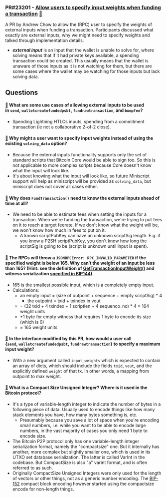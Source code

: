 
### PR#23201 - [Allow users to specify input weights when funding a transaction](https://github.com/bitcoin/bitcoin/pull/23201) [:eyes:](https://bitcoincore.reviews/23201)

A PR by Andrew Chow to allow the (RPC) user to specify the weights of external inputs when funding a transaction. Participants discussed what exactly are external inputs, why we might need to specify weights and talked through implementation details. 

- ***external input*** is an input that the wallet is unable to solve for, where solving means that if it had private keys available, a spending transaction could be created. This usually means that the wallet is unaware of those inputs as it is not watching for them, but there are some cases where the wallet may be watching for those inputs but lack solving data.

## Questions

#### [:link:](https://bitcoincore.reviews/24571#l-68) What are some use cases of allowing external inputs to be used in `send`, `walletcreatefundedpsbt`, `fundrawtransaction`, and `bumpfee`?

- Spending Lightning HTLCs inputs, spending from a commitment transaction (ie not a collaborative 2-of-2 close).

#### [:link:](https://bitcoincore.reviews/24571#l-107) Why might a user want to specify input weights instead of using the existing `solving_data` option?

- Because the external inputs functionality supports only the set of standard scripts that Bitcoin Core would be able to sign too. So this is not applicable to more complex scripts because Core doesn't know what the input will look like. 
- It's about knowing what the input will look like, so future Miniscript support will help as miniscript will be provided as `solving_data`, but miniscript does not cover all cases either.

#### [:link:](https://bitcoincore.reviews/24571#l-66) Why does `FundTransaction()` need to know the external inputs ahead of time at all?
- We need to be able to estimate fees when setting the inputs for a transaction. When we're funding the transaction, we're trying to put fees on it to reach a target feerate. If we don't know what the weight will be, we won't know how much in fees to put on it.
	- A known scriptPubKey can have an unknown scriptSig length. E.g. if you know a P2SH scriptPubKey, you don't know how long the scriptSig is going to be (script is unknown until input is spent).

#### [:link:](https://bitcoincore.reviews/24571#l-110) The RPCs will throw a `JSONRPCError: RPC_INVALID_PARAMETER` if the specified weight is below 165. Why can’t the weight of an input be less than 165? (Hint: see the definition of [GetTransactionInputWeight()](https://github.com/bitcoin/bitcoin/blob/d0bf9bb6a539f151ec92725d20a2b6c22cb095a5/src/consensus/validation.h#L155-L159) and witness serialization [specified in BIP144](https://github.com/bitcoin/bips/blob/master/bip-0144.mediawiki#serialization)).

- 165 is the smallest possible input, which is a completely empty input.
- Calculations:
	- an empty input = (size of outpoint + sequence + empty scriptSig) * 4
    	- the outpoint = txid + txindex in vout
	- = (32 txid + 4 txindex + 1 scriptlen + 4 sequenco_no) * 4  = 164 weight units
	- +1 byte for empty witness that requires 1 byte to encode its size (which is 0)
	- = 165 weight units

#### [:link:](https://bitcoincore.reviews/24571#l-159) In the interface modified by this PR, how would a user call {`send`, `walletcreatefundedpsbt`, `fundrawtransaction`} to specify a maximum input weight?

- With a new argument called `input_weights` which is expected to contain an array of dicts, which should include the fields `txid`, `vout`, and the explicitly defined `weight` of that tx. In other words, a mapping from outpoint to max weight.

#### [:link:](https://bitcoincore.reviews/24571#l-173) What is a Compact Size Unsigned Integer? Where is it used in the Bitcoin protocol?

- It's a type of variable-length integer to indicate the number of bytes in a following piece of data. Usually used to encode things like how many stack elements you have, how many bytes something is, etc. 
	- Presumably because you save a lot of space when you're encoding small numbers, i.e. while you want to be able to encode large numbers, in the vast majority of cases you only need 1 byte to encode size.
- The Bitcoin P2P protocol only has one variable-length integer serialization format, namely the "compactsize" one. But it internally has another, more complex but slightly smaller one, which is used in its UTXO set database serialization. The latter is called VarInt in the codebase. But CompactSize is also "a" varint format, and is often referred to as such.
- Originally CompactSize Unsigned Integers were only used for the length of vectors or other things, not as a generic number encoding. The [BIP-152](https://github.com/bitcoin/bips/blob/master/bip-0152.mediawiki) compact block encoding however started using the compactsize encode for non-length things.
